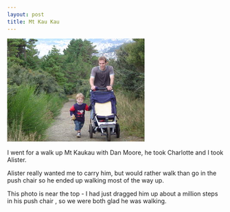```yaml
---
layout: post
title: Mt Kau Kau
---
```


  <img src="images/content/dsc00663.jpg" class="floatleft" />

I went for a walk up Mt Kaukau with Dan Moore, he took
Charlotte and I took Alister.

Alister really wanted me to carry him, but would rather walk
than go in the push chair so he ended up walking most of the way up.

This photo is near the top - I had just dragged him up about a
million steps in his push chair , so we were both glad he was walking. 
